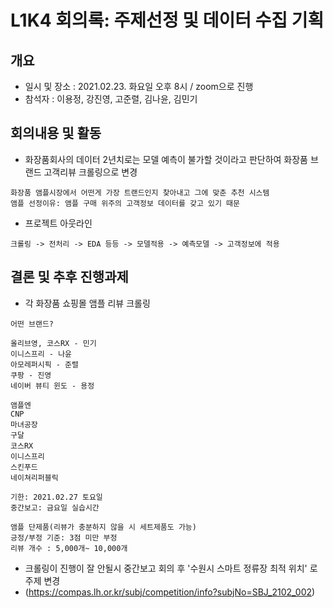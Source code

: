 # L1K4 회의록: 주제선정 및 데이터 수집 기획

## 개요
- 일시 및 장소 : 2021.02.23. 화요일 오후 8시 / zoom으로 진행
- 참석자 : 이용정, 강진영, 고준렬, 김나윤, 김민기

## 회의내용 및 활동
- 화장품회사의 데이터 2년치로는 모델 예측이 불가할 것이라고 판단하여 화장품 브랜드 고객리뷰 크롤링으로 변경
```
화장품 앰플시장에서 어떤게 가장 트랜드인지 찾아내고 그에 맞춘 추천 시스템
앰플 선정이유: 앰플 구매 위주의 고객정보 데이터를 갖고 있기 때문
```
- 프로젝트 아웃라인
```
크롤링 -> 전처리 -> EDA 등등 -> 모델적용 -> 예측모델 -> 고객정보에 적용
```

## 결론 및 추후 진행과제
- 각 화장품 쇼핑몰 앰플 리뷰 크롤링
```
어떤 브랜드?

올리브영, 코스RX - 민기
이니스프리 - 나윤
아모레퍼시픽 - 준렬
쿠팡 - 진영
네이버 뷰티 윈도 - 용정

앰플엔
CNP
마녀공장
구달
코스RX
이니스프리
스킨푸드
네이쳐리퍼블릭

기한: 2021.02.27 토요일
중간보고: 금요일 실습시간

앰플 단제품(리뷰가 충분하지 않을 시 세트제품도 가능)
긍정/부정 기준: 3점 미만 부정 
리뷰 개수 : 5,000개~ 10,000개
```

- 크롤링이 진행이 잘 안될시 중간보고 회의 후 '수원시 스마트 정류장 최적 위치' 로 주제 변경 
- (https://compas.lh.or.kr/subj/competition/info?subjNo=SBJ_2102_002)
